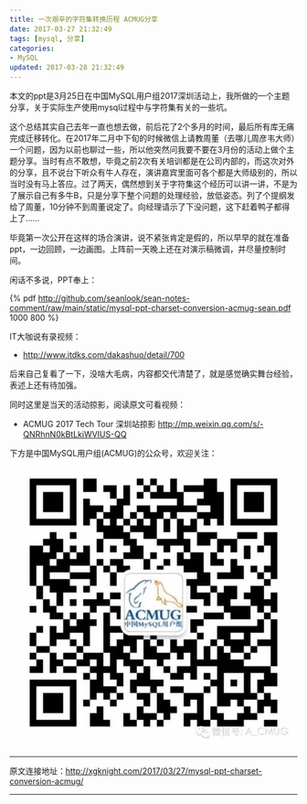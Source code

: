 ```yaml
---
title: 一次艰辛的字符集转换历程 ACMUG分享
date: 2017-03-27 21:32:49
tags: [mysql, 分享]
categories:
- MySQL
updated: 2017-03-28 21:32:49
---
```


本文的ppt是3月25日在中国MySQL用户组2017深圳活动上，我所做的一个主题分享，关于实际生产使用mysql过程中与字符集有关的一些坑。

这个总结其实自己去年一直也想去做，前后花了2个多月的时间，最后所有库无痛完成迁移转化。在2017年二月中下旬的时候微信上请教周董（去哪儿周彦韦大师）一个问题，因为以前也聊过一些，所以他突然问我要不要在3月份的活动上做个主题分享。当时有点不敢想，毕竟之前2次有关培训都是在公司内部的，而这次对外的分享，且不说台下听众有牛人存在，演讲嘉宾里面可各个都是大师级别的，所以当时没有马上答应。过了两天，偶然想到关于字符集这个经历可以讲一讲，不是为了展示自己有多牛B，只是分享下整个问题的处理经验，放低姿态。列了个提纲发给了周董，10分钟不到周董说定了。向经理请示了下没问题，这下赶着鸭子都得上了……

毕竟第一次公开在这样的场合演讲，说不紧张肯定是假的，所以早早的就在准备ppt，一边回顾，一边画图。上阵前一天晚上还在对演示稿微调，并尽量控制时间。

闲话不多说，PPT奉上：

{% pdf http://github.com/seanlook/sean-notes-comment/raw/main/static/mysql-ppt-charset-conversion-acmug-sean.pdf 1000 800 %}

IT大咖说有录视频：
- http://www.itdks.com/dakashuo/detail/700

后来自己复看了一下，没啥大毛病，内容都交代清楚了，就是感觉确实舞台经验，表述上还有待加强。

同时这里是当天的活动掠影，阅读原文可看视频：
- ACMUG 2017 Tech Tour 深圳站掠影 http://mp.weixin.qq.com/s/-QNRhnN0kBtLkiWVIUS-QQ

下方是中国MySQL用户组(ACMUG)的公众号，欢迎关注：
![ACMUG](http://github.com/seanlook/sean-notes-comment/raw/main/static/mysql-acmug-wechat.jpg)

---

原文连接地址：http://xgknight.com/2017/03/27/mysql-ppt-charset-conversion-acmug/

---


<!--
{% iframe "https://www.slideshare.net/slideshow/embed_code/key/3HLJJcJmM9KLGT" 900 512 %}
-->
